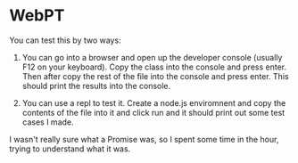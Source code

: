 # WebPT
You can test this by two ways:

1. You can go into a browser and open up the developer console (usually F12 on your keyboard). Copy the class into the console and press enter. Then after copy the rest of the file into the console and press enter. This should print the results into the console.

2. You can use a repl to test it. Create a node.js enviromnent and copy the contents of the file into it and click run and it should print out some test cases I made.

I wasn't really sure what a Promise was, so I spent some time in the hour, trying to understand what it was.
